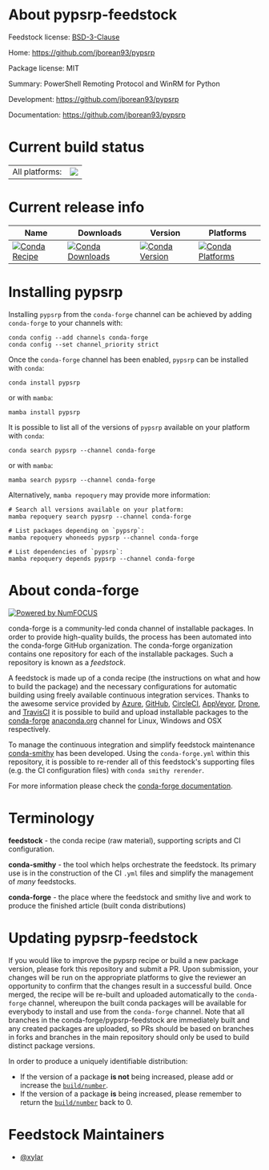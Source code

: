 About pypsrp-feedstock
======================

Feedstock license: [BSD-3-Clause](https://github.com/conda-forge/pypsrp-feedstock/blob/main/LICENSE.txt)

Home: https://github.com/jborean93/pypsrp

Package license: MIT

Summary: PowerShell Remoting Protocol and WinRM for Python

Development: https://github.com/jborean93/pypsrp

Documentation: https://github.com/jborean93/pypsrp

Current build status
====================


<table><tr><td>All platforms:</td>
    <td>
      <a href="https://dev.azure.com/conda-forge/feedstock-builds/_build/latest?definitionId=15783&branchName=main">
        <img src="https://dev.azure.com/conda-forge/feedstock-builds/_apis/build/status/pypsrp-feedstock?branchName=main">
      </a>
    </td>
  </tr>
</table>

Current release info
====================

| Name | Downloads | Version | Platforms |
| --- | --- | --- | --- |
| [![Conda Recipe](https://img.shields.io/badge/recipe-pypsrp-green.svg)](https://anaconda.org/conda-forge/pypsrp) | [![Conda Downloads](https://img.shields.io/conda/dn/conda-forge/pypsrp.svg)](https://anaconda.org/conda-forge/pypsrp) | [![Conda Version](https://img.shields.io/conda/vn/conda-forge/pypsrp.svg)](https://anaconda.org/conda-forge/pypsrp) | [![Conda Platforms](https://img.shields.io/conda/pn/conda-forge/pypsrp.svg)](https://anaconda.org/conda-forge/pypsrp) |

Installing pypsrp
=================

Installing `pypsrp` from the `conda-forge` channel can be achieved by adding `conda-forge` to your channels with:

```
conda config --add channels conda-forge
conda config --set channel_priority strict
```

Once the `conda-forge` channel has been enabled, `pypsrp` can be installed with `conda`:

```
conda install pypsrp
```

or with `mamba`:

```
mamba install pypsrp
```

It is possible to list all of the versions of `pypsrp` available on your platform with `conda`:

```
conda search pypsrp --channel conda-forge
```

or with `mamba`:

```
mamba search pypsrp --channel conda-forge
```

Alternatively, `mamba repoquery` may provide more information:

```
# Search all versions available on your platform:
mamba repoquery search pypsrp --channel conda-forge

# List packages depending on `pypsrp`:
mamba repoquery whoneeds pypsrp --channel conda-forge

# List dependencies of `pypsrp`:
mamba repoquery depends pypsrp --channel conda-forge
```


About conda-forge
=================

[![Powered by
NumFOCUS](https://img.shields.io/badge/powered%20by-NumFOCUS-orange.svg?style=flat&colorA=E1523D&colorB=007D8A)](https://numfocus.org)

conda-forge is a community-led conda channel of installable packages.
In order to provide high-quality builds, the process has been automated into the
conda-forge GitHub organization. The conda-forge organization contains one repository
for each of the installable packages. Such a repository is known as a *feedstock*.

A feedstock is made up of a conda recipe (the instructions on what and how to build
the package) and the necessary configurations for automatic building using freely
available continuous integration services. Thanks to the awesome service provided by
[Azure](https://azure.microsoft.com/en-us/services/devops/), [GitHub](https://github.com/),
[CircleCI](https://circleci.com/), [AppVeyor](https://www.appveyor.com/),
[Drone](https://cloud.drone.io/welcome), and [TravisCI](https://travis-ci.com/)
it is possible to build and upload installable packages to the
[conda-forge](https://anaconda.org/conda-forge) [anaconda.org](https://anaconda.org/)
channel for Linux, Windows and OSX respectively.

To manage the continuous integration and simplify feedstock maintenance
[conda-smithy](https://github.com/conda-forge/conda-smithy) has been developed.
Using the ``conda-forge.yml`` within this repository, it is possible to re-render all of
this feedstock's supporting files (e.g. the CI configuration files) with ``conda smithy rerender``.

For more information please check the [conda-forge documentation](https://conda-forge.org/docs/).

Terminology
===========

**feedstock** - the conda recipe (raw material), supporting scripts and CI configuration.

**conda-smithy** - the tool which helps orchestrate the feedstock.
                   Its primary use is in the construction of the CI ``.yml`` files
                   and simplify the management of *many* feedstocks.

**conda-forge** - the place where the feedstock and smithy live and work to
                  produce the finished article (built conda distributions)


Updating pypsrp-feedstock
=========================

If you would like to improve the pypsrp recipe or build a new
package version, please fork this repository and submit a PR. Upon submission,
your changes will be run on the appropriate platforms to give the reviewer an
opportunity to confirm that the changes result in a successful build. Once
merged, the recipe will be re-built and uploaded automatically to the
`conda-forge` channel, whereupon the built conda packages will be available for
everybody to install and use from the `conda-forge` channel.
Note that all branches in the conda-forge/pypsrp-feedstock are
immediately built and any created packages are uploaded, so PRs should be based
on branches in forks and branches in the main repository should only be used to
build distinct package versions.

In order to produce a uniquely identifiable distribution:
 * If the version of a package **is not** being increased, please add or increase
   the [``build/number``](https://docs.conda.io/projects/conda-build/en/latest/resources/define-metadata.html#build-number-and-string).
 * If the version of a package **is** being increased, please remember to return
   the [``build/number``](https://docs.conda.io/projects/conda-build/en/latest/resources/define-metadata.html#build-number-and-string)
   back to 0.

Feedstock Maintainers
=====================

* [@xylar](https://github.com/xylar/)

